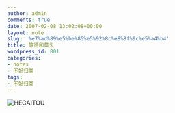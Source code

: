 ```yaml
---
author: admin
comments: true
date: 2007-02-08 13:02:08+00:00
layout: note
slug: '%e7%ad%89%e5%be%85%e5%92%8c%e8%8f%9c%e5%a4%b4'
title: 等待和菜头
wordpress_id: 801
categories:
- notes
- 不好归类
tags:
- 不好归类
---
```


![HECAITOU](http://farm1.static.flickr.com/131/334195652_855afe0972_m.jpg)

